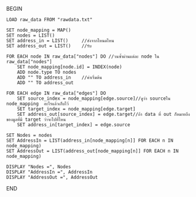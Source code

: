 BEGIN

    LOAD raw_data FROM "rawdata.txt"

    SET node_mapping = MAP()
    SET nodes = LIST()
    SET address_in = LIST()     //ส่งจากโหนดไหน
    SET address_out = LIST()    //รับ

    FOR EACH node IN raw_data["nodes"] DO //วนซ้ำผ่านแต่ละ node ใน raw_data["nodes"]
        SET node_mapping[node.id] = INDEX(node)
        ADD node.type TO nodes
        ADD "" TO address_in    //ค่าเริ่มต้น
        ADD "" TO address_out

    FOR EACH edge IN raw_data["edges"] DO
        SET source_index = node_mapping[edge.source]//ดูว่า sourceใน node_mapping  อะไรแล้วเก็บไว้
        SET target_index = node_mapping[edge.target]
        SET address_out[source_index] = edge.target//ถ้า data ที่ out ก็หมายถึงของมูลที่มี target ว่าจะไปที่ไหน
        SET address_in[target_index] = edge.source

    SET Nodes = nodes
    SET AddressIn = LIST(address_in[node_mapping[n]] FOR EACH n IN node_mapping) 
    SET AddressOut = LIST(address_out[node_mapping[n]] FOR EACH n IN node_mapping)

    DISPLAY "Nodes =", Nodes
    DISPLAY "AddressIn =", AddressIn
    DISPLAY "AddressOut =", AddressOut

END

